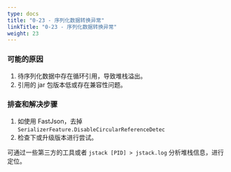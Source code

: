 ```yaml
---
type: docs
title: "0-23 - 序列化数据转换异常"
linkTitle: "0-23 - 序列化数据转换异常"
weight: 23
---
```



### 可能的原因

1. 待序列化数据中存在循环引用，导致堆栈溢出。
2. 引用的 jar 包版本低或存在兼容性问题。

### 排查和解决步骤

1. 如使用 FastJson，去掉 `SerializerFeature.DisableCircularReferenceDetec`
2. 检查下或升级版本进行尝试。

可通过一些第三方的工具或者 `jstack [PID] > jstack.log` 分析堆栈信息，进行定位。

